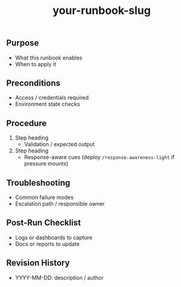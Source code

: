 ﻿---
title: your-runbook-slug
type: runbook
domain: TBD
owner: TBD
last-reviewed: 2025-09-30
---

## Purpose
- What this runbook enables
- When to apply it

## Preconditions
- Access / credentials required
- Environment state checks

## Procedure
1. Step heading
   - Validation / expected output
2. Step heading
   - Response-aware cues (deploy `/response-awareness-light` if pressure mounts)

## Troubleshooting
- Common failure modes
- Escalation path / responsible owner

## Post-Run Checklist
- Logs or dashboards to capture
- Docs or reports to update

## Revision History
- YYYY-MM-DD: description / author
